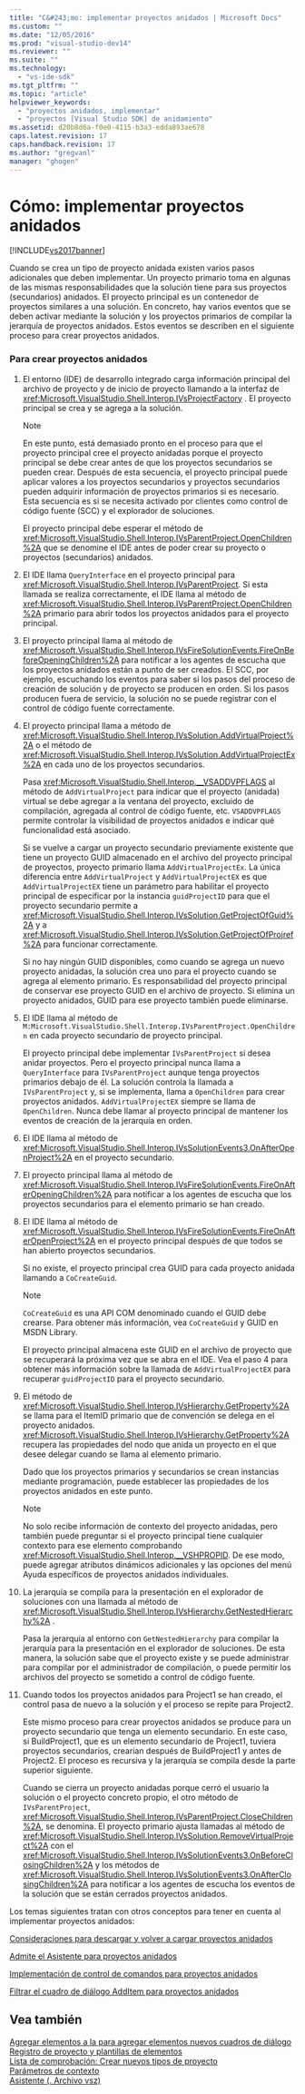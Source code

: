 ```yaml
---
title: "C&#243;mo: implementar proyectos anidados | Microsoft Docs"
ms.custom: ""
ms.date: "12/05/2016"
ms.prod: "visual-studio-dev14"
ms.reviewer: ""
ms.suite: ""
ms.technology: 
  - "vs-ide-sdk"
ms.tgt_pltfrm: ""
ms.topic: "article"
helpviewer_keywords: 
  - "proyectos anidados, implementar"
  - "proyectos [Visual Studio SDK] de anidamiento"
ms.assetid: d20b8d6a-f0e0-4115-b3a3-edda893ae678
caps.latest.revision: 17
caps.handback.revision: 17
ms.author: "gregvanl"
manager: "ghogen"
---
```

# C&#243;mo: implementar proyectos anidados
[!INCLUDE[vs2017banner](../../code-quality/includes/vs2017banner.md)]

Cuando se crea un tipo de proyecto anidada existen varios pasos adicionales que deben implementar.  Un proyecto primario toma en algunas de las mismas responsabilidades que la solución tiene para sus proyectos \(secundarios\) anidados.  El proyecto principal es un contenedor de proyectos similares a una solución.  En concreto, hay varios eventos que se deben activar mediante la solución y los proyectos primarios de compilar la jerarquía de proyectos anidados.  Estos eventos se describen en el siguiente proceso para crear proyectos anidados.  
  
### Para crear proyectos anidados  
  
1.  El entorno \(IDE\) de desarrollo integrado carga información principal del archivo de proyecto y de inicio de proyecto llamando a la interfaz de <xref:Microsoft.VisualStudio.Shell.Interop.IVsProjectFactory> .  El proyecto principal se crea y se agrega a la solución.  
  
    > [!NOTE]
    >  En este punto, está demasiado pronto en el proceso para que el proyecto principal cree el proyecto anidadas porque el proyecto principal se debe crear antes de que los proyectos secundarios se pueden crear.  Después de esta secuencia, el proyecto principal puede aplicar valores a los proyectos secundarios y proyectos secundarios pueden adquirir información de proyectos primarios si es necesario.  Esta secuencia es si se necesita activado por clientes como control de código fuente \(SCC\) y el explorador de soluciones.  
  
     El proyecto principal debe esperar el método de <xref:Microsoft.VisualStudio.Shell.Interop.IVsParentProject.OpenChildren%2A> que se denomine el IDE antes de poder crear su proyecto o proyectos \(secundarios\) anidados.  
  
2.  El IDE llama `QueryInterface` en el proyecto principal para <xref:Microsoft.VisualStudio.Shell.Interop.IVsParentProject>.  Si esta llamada se realiza correctamente, el IDE llama al método de <xref:Microsoft.VisualStudio.Shell.Interop.IVsParentProject.OpenChildren%2A> primario para abrir todos los proyectos anidados para el proyecto principal.  
  
3.  El proyecto principal llama al método de <xref:Microsoft.VisualStudio.Shell.Interop.IVsFireSolutionEvents.FireOnBeforeOpeningChildren%2A> para notificar a los agentes de escucha que los proyectos anidados están a punto de ser creados.  El SCC, por ejemplo, escuchando los eventos para saber si los pasos del proceso de creación de solución y de proyecto se producen en orden.  Si los pasos producen fuera de servicio, la solución no se puede registrar con el control de código fuente correctamente.  
  
4.  El proyecto principal llama a método de <xref:Microsoft.VisualStudio.Shell.Interop.IVsSolution.AddVirtualProject%2A> o el método de <xref:Microsoft.VisualStudio.Shell.Interop.IVsSolution.AddVirtualProjectEx%2A> en cada uno de los proyectos secundarios.  
  
     Pasa <xref:Microsoft.VisualStudio.Shell.Interop.__VSADDVPFLAGS> al método de `AddVirtualProject` para indicar que el proyecto \(anidada\) virtual se debe agregar a la ventana del proyecto, excluido de compilación, agregada al control de código fuente, etc.  `VSADDVPFLAGS` permite controlar la visibilidad de proyectos anidados e indicar qué funcionalidad está asociado.  
  
     Si se vuelve a cargar un proyecto secundario previamente existente que tiene un proyecto GUID almacenado en el archivo del proyecto principal de proyectos, proyecto primario llama `AddVirtualProjectEx`.  La única diferencia entre `AddVirtualProject` y `AddVirtualProjectEX` es que `AddVirtualProjectEX` tiene un parámetro para habilitar el proyecto principal de especificar por la instancia `guidProjectID` para que el proyecto secundario permite a <xref:Microsoft.VisualStudio.Shell.Interop.IVsSolution.GetProjectOfGuid%2A> y a <xref:Microsoft.VisualStudio.Shell.Interop.IVsSolution.GetProjectOfProjref%2A> para funcionar correctamente.  
  
     Si no hay ningún GUID disponibles, como cuando se agrega un nuevo proyecto anidadas, la solución crea uno para el proyecto cuando se agrega al elemento primario.  Es responsabilidad del proyecto principal de conservar ese proyecto GUID en el archivo de proyecto.  Si elimina un proyecto anidados, GUID para ese proyecto también puede eliminarse.  
  
5.  El IDE llama al método de `M:Microsoft.VisualStudio.Shell.Interop.IVsParentProject.OpenChildren` en cada proyecto secundario de proyecto principal.  
  
     El proyecto principal debe implementar `IVsParentProject` si desea anidar proyectos.  Pero el proyecto principal nunca llama a `QueryInterface` para `IVsParentProject` aunque tenga proyectos primarios debajo de él.  La solución controla la llamada a `IVsParentProject` y, si se implementa, llama a `OpenChildren` para crear proyectos anidados.  `AddVirtualProjectEX` siempre se llama de `OpenChildren`.  Nunca debe llamar al proyecto principal de mantener los eventos de creación de la jerarquía en orden.  
  
6.  El IDE llama al método de <xref:Microsoft.VisualStudio.Shell.Interop.IVsSolutionEvents3.OnAfterOpenProject%2A> en el proyecto secundario.  
  
7.  El proyecto principal llama al método de <xref:Microsoft.VisualStudio.Shell.Interop.IVsFireSolutionEvents.FireOnAfterOpeningChildren%2A> para notificar a los agentes de escucha que los proyectos secundarios para el elemento primario se han creado.  
  
8.  El IDE llama al método de <xref:Microsoft.VisualStudio.Shell.Interop.IVsFireSolutionEvents.FireOnAfterOpenProject%2A> en el proyecto principal después de que todos se han abierto proyectos secundarios.  
  
     Si no existe, el proyecto principal crea GUID para cada proyecto anidada llamando a `CoCreateGuid`.  
  
    > [!NOTE]
    >  `CoCreateGuid` es una API COM denominado cuando el GUID debe crearse.  Para obtener más información, vea `CoCreateGuid` y GUID en MSDN Library.  
  
     El proyecto principal almacena este GUID en el archivo de proyecto que se recuperará la próxima vez que se abra en el IDE.  Vea el paso 4 para obtener más información sobre la llamada de `AddVirtualProjectEX` para recuperar `guidProjectID` para el proyecto secundario.  
  
9. El método de <xref:Microsoft.VisualStudio.Shell.Interop.IVsHierarchy.GetProperty%2A> se llama para el ItemID primario que de convención se delega en el proyecto anidados.  <xref:Microsoft.VisualStudio.Shell.Interop.IVsHierarchy.GetProperty%2A> recupera las propiedades del nodo que anida un proyecto en el que desee delegar cuando se llama al elemento primario.  
  
     Dado que los proyectos primarios y secundarios se crean instancias mediante programación, puede establecer las propiedades de los proyectos anidados en este punto.  
  
    > [!NOTE]
    >  No solo recibe información de contexto del proyecto anidadas, pero también puede preguntar si el proyecto principal tiene cualquier contexto para ese elemento comprobando <xref:Microsoft.VisualStudio.Shell.Interop.__VSHPROPID>.  De ese modo, puede agregar atributos dinámicos adicionales y las opciones del menú Ayuda específicos de proyectos anidados individuales.  
  
10. La jerarquía se compila para la presentación en el explorador de soluciones con una llamada al método de <xref:Microsoft.VisualStudio.Shell.Interop.IVsHierarchy.GetNestedHierarchy%2A> .  
  
     Pasa la jerarquía al entorno con `GetNestedHierarchy` para compilar la jerarquía para la presentación en el explorador de soluciones.  De esta manera, la solución sabe que el proyecto existe y se puede administrar para compilar por el administrador de compilación, o puede permitir los archivos del proyecto se sometido a control de código fuente.  
  
11. Cuando todos los proyectos anidados para Project1 se han creado, el control pasa de nuevo a la solución y el proceso se repite para Project2.  
  
     Este mismo proceso para crear proyectos anidados se produce para un proyecto secundario que tenga un elemento secundario.  En este caso, si BuildProject1, que es un elemento secundario de Project1, tuviera proyectos secundarios, crearían después de BuildProject1 y antes de Project2.  El proceso es recursiva y la jerarquía se compila desde la parte superior siguiente.  
  
     Cuando se cierra un proyecto anidadas porque cerró el usuario la solución o el proyecto concreto propio, el otro método de `IVsParentProject`, <xref:Microsoft.VisualStudio.Shell.Interop.IVsParentProject.CloseChildren%2A>, se denomina.  El proyecto primario ajusta llamadas al método de <xref:Microsoft.VisualStudio.Shell.Interop.IVsSolution.RemoveVirtualProject%2A> con el <xref:Microsoft.VisualStudio.Shell.Interop.IVsSolutionEvents3.OnBeforeClosingChildren%2A> y los métodos de <xref:Microsoft.VisualStudio.Shell.Interop.IVsSolutionEvents3.OnAfterClosingChildren%2A> para notificar a los agentes de escucha los eventos de la solución que se están cerrados proyectos anidados.  
  
 Los temas siguientes tratan con otros conceptos para tener en cuenta al implementar proyectos anidados:  
  
 [Consideraciones para descargar y volver a cargar proyectos anidados](../../extensibility/internals/considerations-for-unloading-and-reloading-nested-projects.md)  
  
 [Admite el Asistente para proyectos anidados](../../extensibility/internals/wizard-support-for-nested-projects.md)  
  
 [Implementación de control de comandos para proyectos anidados](../../extensibility/internals/implementing-command-handling-for-nested-projects.md)  
  
 [Filtrar el cuadro de diálogo AddItem para proyectos anidados](../../extensibility/internals/filtering-the-additem-dialog-box-for-nested-projects.md)  
  
## Vea también  
 [Agregar elementos a la para agregar elementos nuevos cuadros de diálogo](../../extensibility/internals/adding-items-to-the-add-new-item-dialog-boxes.md)   
 [Registro de proyecto y plantillas de elementos](../../extensibility/internals/registering-project-and-item-templates.md)   
 [Lista de comprobación: Crear nuevos tipos de proyecto](../../extensibility/internals/checklist-creating-new-project-types.md)   
 [Parámetros de contexto](../../extensibility/internals/context-parameters.md)   
 [Asistente \(. Archivo vsz\)](../../extensibility/internals/wizard-dot-vsz-file.md)